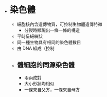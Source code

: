 - # 染色體
	- 細胞核內含遺傳物質，可控制生物體遺傳特微
		- 分裂時顯現出一條一條的構造
	- 平時呈細絲狀
	- 同一種生物具有相同的染色體數目
	- 由 DNA 組成（控制
	- ## 體細胞的同源染色體
		- 兩兩成對
		- 大小形狀均相似
		- 一條來自父方，一條來自母方